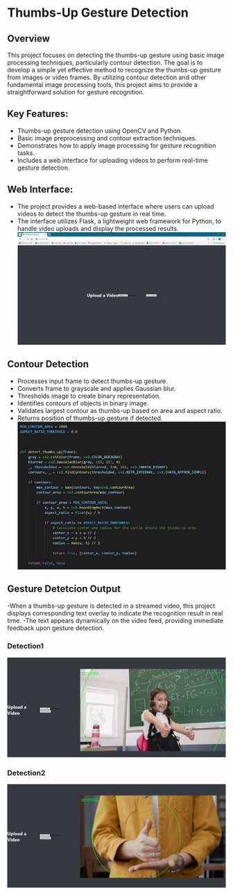  # Thumbs-Up Gesture Detection

## Overview 
This project focuses on detecting the thumbs-up gesture using basic image processing techniques, particularly contour detection. The goal is to develop a simple yet effective method to recognize the thumbs-up gesture from images or video frames. By utilizing contour detection and other fundamental image processing tools, this project aims to provide a straightforward solution for gesture recognition.

## Key Features:
- Thumbs-up gesture detection using OpenCV and Python.
- Basic image preprocessing and contour extraction techniques.
- Demonstrates how to apply image processing for gesture recognition tasks.
- Includes a web interface for uploading videos to perform real-time gesture detection.

## Web Interface:
- The project provides a web-based interface where users can upload videos to detect the thumbs-up gesture in real time.
- The interface utilizes Flask, a lightweight web framework for Python, to handle video uploads and display the processed results.
  ![Alt Text](https://github.com/AhmedAslam28/Gesture-Detection/blob/ad362786d8976a893fc3b659fb76262e4545cadb/Gesture%20outputs/web%20page.jpg)

## Contour Detection
- Processes input frame to detect thumbs-up gesture.
- Converts frame to grayscale and applies Gaussian blur.
- Thresholds image to create binary representation.
- Identifies contours of objects in binary image.
- Validates largest contour as thumbs-up based on area and aspect ratio.
- Returns position of thumbs-up gesture if detected.
![Alt Text](https://github.com/AhmedAslam28/Gesture-Detection/blob/a16c41d81180d225f4382cb82a56338c156f2a03/Gesture%20outputs/contour%20.jpg)

## Gesture Detetcion Output
-When a thumbs-up gesture is detected in a streamed video, this project displays corresponding text overlay to indicate the recognition result in real time.
-The text appears dynamically on the video feed, providing immediate feedback upon gesture detection.
### Detection1
![Alt Text](https://github.com/AhmedAslam28/Gesture-Detection/blob/cecc9e83658af1eb76ccb8c6270809982732280f/Gesture%20outputs/detection1.jpg)

### Detection2
![Alt Text](https://github.com/AhmedAslam28/Gesture-Detection/blob/cecc9e83658af1eb76ccb8c6270809982732280f/Gesture%20outputs/detection2.jpg)
